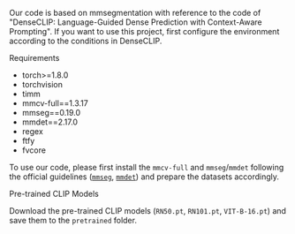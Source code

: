 
Our code is based on mmsegmentation with reference to the code of "DenseCLIP: Language-Guided Dense Prediction with Context-Aware Prompting".
If you want to use this project, first configure the environment according to the conditions in DenseCLIP.

Requirements

- torch>=1.8.0
- torchvision
- timm
- mmcv-full==1.3.17
- mmseg==0.19.0
- mmdet==2.17.0
- regex
- ftfy
- fvcore

To use our code, please first install the `mmcv-full` and `mmseg`/`mmdet` following the official guidelines
([`mmseg`](https://github.com/open-mmlab/mmsegmentation/blob/master/docs/en/get_started.md), [`mmdet`](https://github.com/open-mmlab/mmdetection/blob/master/docs/en/get_started.md)) and prepare the datasets accordingly.

Pre-trained CLIP Models

Download the pre-trained CLIP models (`RN50.pt`, `RN101.pt`, `VIT-B-16.pt`) and save them to the `pretrained` folder.
